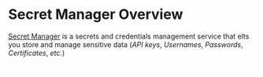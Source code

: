 # Secret Manager Overview

[Secret Manager](https://cloud.google.com/secret-manager/docs/overview) is a secrets and credentials management service that elts you store and manage sensitive data (*API keys*, *Usernames*, *Passwords*, *Certificates*, *etc.*)

![](https://github.com/JonmarCorpuz/LetsLearn/blob/main/Assets/Whitespace.png)
